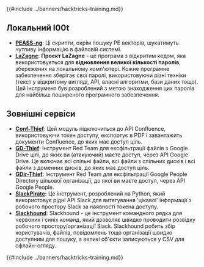 {{#include ../banners/hacktricks-training.md}}

## **Локальний l00t**

- [**PEASS-ng**](https://github.com/carlospolop/PEASS-ng): Ці скрипти, окрім пошуку PE векторів, шукатимуть чутливу інформацію в файловій системі.
- [**LaZagne**](https://github.com/AlessandroZ/LaZagne): **Проект LaZagne** - це програма з відкритим кодом, яка використовується для **відновлення великої кількості паролів**, збережених на локальному комп'ютері. Кожне програмне забезпечення зберігає свої паролі, використовуючи різні техніки (текст у відкритому вигляді, API, власні алгоритми, бази даних тощо). Цей інструмент був розроблений з метою знаходження цих паролів для найбільш поширеного програмного забезпечення.

## **Зовнішні сервіси**

- [**Conf-Thief**](https://github.com/antman1p/Conf-Thief): Цей модуль підключиться до API Confluence, використовуючи токен доступу, експортує в PDF і завантажить документи Confluence, до яких має доступ ціль.
- [**GD-Thief**](https://github.com/antman1p/GD-Thief): Інструмент Red Team для ексфільтрації файлів з Google Drive цілі, до яких ви (атакуючий) маєте доступ, через API Google Drive. Це включає всі спільні файли, всі файли з спільних дисків і всі файли з доменних дисків, до яких має доступ ціль.
- [**GDir-Thief**](https://github.com/antman1p/GDir-Thief): Інструмент Red Team для ексфільтрації Google People Directory цільової організації, до якої ви маєте доступ, через API Google People.
- [**SlackPirate**](https://github.com/emtunc/SlackPirate)**:** Це інструмент, розроблений на Python, який використовує рідні API Slack для витягування 'цікавої' інформації з робочого простору Slack за наявності токена доступу.
- [**Slackhound**](https://github.com/BojackThePillager/Slackhound): Slackhound - це інструмент командного рядка для червоних і синіх команд, який дозволяє швидко проводити розвідку робочого простору/організації Slack. Slackhound робить збір користувачів, файлів, повідомлень тощо організації швидко доступним для пошуку, а великі об'єкти записуються у CSV для офлайн-огляду.

{{#include ../banners/hacktricks-training.md}}
